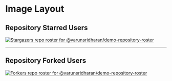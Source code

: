 # Image Layout

## Repository Starred Users
<!-- REPOSITORY_STARS:START -->
[![Stargazers repo roster for @varunsridharan/demo-repository-roster](https://raw.githubusercontent.com/varunsridharan/demo-repository-roster/main/.github/roster/stars.svg)](https://github.com/varunsridharan/demo-repository-roster/stargazers)
<!-- REPOSITORY_STARS:END -->

---

## Repository Forked Users
<!-- REPOSITORY_FORKS:START -->
[![Forkers repo roster for @varunsridharan/demo-repository-roster](https://raw.githubusercontent.com/varunsridharan/demo-repository-roster/main/.github/roster/forks.svg)](https://github.com/varunsridharan/demo-repository-roster/stargazers)
<!-- REPOSITORY_FORKS:END -->

